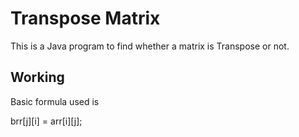 # Transpose Matrix

This is a Java program to find whether a matrix is Transpose or not.

## Working

Basic formula used is
 
brr[j][i] = arr[i][j];
